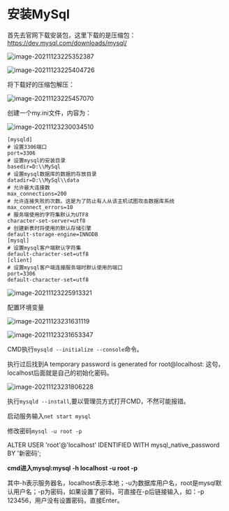 # 安装MySql

首先去官网下载安装包，这里下载的是压缩包：https://dev.mysql.com/downloads/mysql/

![image-20211123225352387](https://cdn.jsdelivr.net/gh/zhaotaogit/images/Blog_img/image-20211123225352387.png)

![image-20211123225404726](https://cdn.jsdelivr.net/gh/zhaotaogit/images/Blog_img/image-20211123225404726.png)

将下载好的压缩包解压：

![image-20211123225457070](https://cdn.jsdelivr.net/gh/zhaotaogit/images/Blog_img/image-20211123225457070.png)

创建一个my.ini文件，内容为：

![image-20211123230034510](https://cdn.jsdelivr.net/gh/zhaotaogit/images/Blog_img/image-20211123230034510.png)

```mysql
[mysqld]
# 设置3306端口
port=3306
# 设置mysql的安装目录
basedir=D:\\MySql
# 设置mysql数据库的数据的存放目录
datadir=D:\\MySql\\data
# 允许最大连接数
max_connections=200
# 允许连接失败的次数。这是为了防止有人从该主机试图攻击数据库系统
max_connect_errors=10
# 服务端使用的字符集默认为UTF8
character-set-server=utf8
# 创建新表时将使用的默认存储引擎
default-storage-engine=INNODB
[mysql]
# 设置mysql客户端默认字符集
default-character-set=utf8
[client]
# 设置mysql客户端连接服务端时默认使用的端口
port=3306
default-character-set=utf8
```

![image-20211123225913321](https://cdn.jsdelivr.net/gh/zhaotaogit/images/Blog_img/image-20211123225913321.png)

配置环境变量

![image-20211123231631119](https://cdn.jsdelivr.net/gh/zhaotaogit/images/Blog_img/image-20211123231631119.png)

![image-20211123231653347](https://cdn.jsdelivr.net/gh/zhaotaogit/images/Blog_img/image-20211123231653347.png)

CMD执行`mysqld --initialize --console`命令。

执行过后找到A temporary password is generated for root@localhost: 这句，localhost后面就是自己的初始化密码。

![image-20211123231806228](https://cdn.jsdelivr.net/gh/zhaotaogit/images/Blog_img/image-20211123231806228.png)

执行`mysqld --install`,要以管理员方式打开CMD，不然可能报错。

启动服务输入`net start mysql`

修改密码`mysql -u root -p`

ALTER USER 'root'@'localhost' IDENTIFIED WITH mysql_native_password BY '新密码';







**cmd进入mysql:mysql -h localhost -u root  -p**

其中-h表示服务器名，localhost表示本地；-u为数据库用户名，root是mysql默认用户名；-p为密码，如果设置了密码，可直接在-p后链接输入，如：-p 123456，用户没有设置密码，直接Enter。